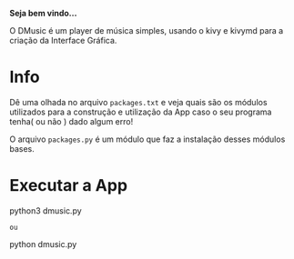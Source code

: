 **Seja bem vindo...**

O DMusic é um player de música simples, usando o kivy e kivymd para a criação da Interface Gráfica.

# Info

Dê uma olhada no arquivo `packages.txt` e veja quais são os módulos utilizados para a construção e utilização da App caso o seu programa tenha( ou não ) dado algum erro!

O arquivo `packages.py` é um módulo que faz a instalação desses módulos bases.

# Executar a App
python3 dmusic.py

`ou`

python dmusic.py
